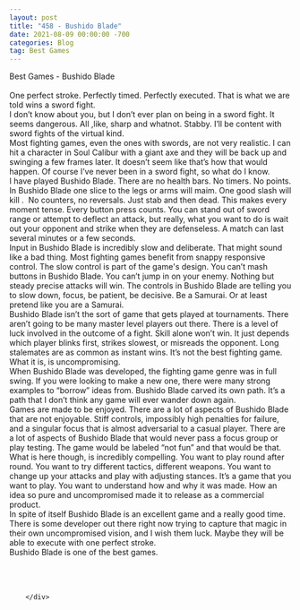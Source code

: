 ```yaml
---
layout: post
title: "458 - Bushido Blade"
date: 2021-08-09 00:00:00 -700
categories: Blog
tag: Best Games
---
```


<div class="blog-content">
				<div class="paragraph"><span><span>Best Games - Bushido Blade</span></span><br><span></span><br><span><span>One perfect stroke. Perfectly timed. Perfectly executed. That is what we are told wins a sword fight.&nbsp;</span></span><br><span></span><span><span>I don&rsquo;t know about you, but I don&rsquo;t ever plan on being in a sword fight. It seems dangerous. All ,like, sharp and whatnot. Stabby. I&rsquo;ll be content with sword fights of the virtual kind.</span></span><br><span></span><span><span>Most fighting games, even the ones with swords, are not very realistic. I can hit a character in Soul Calibur with a giant axe and they will be back up and swinging a few frames later. It doesn&rsquo;t seem like that&rsquo;s how that would happen. Of course I&rsquo;ve never been in a sword fight, so what do I know.</span></span><br><span></span><span><span>I have played Bushido Blade. There are no health bars. No timers. No points. In Bushido Blade one slice to the legs or arms will maim. One good slash will kill .&nbsp; No counters, no reversals. Just stab and then dead. This makes every moment tense. Every button press counts. You can stand out of sword range or attempt to deflect an attack, but really, what you want to do is wait out your opponent and strike when they are defenseless. A match can last several minutes or a few seconds.&nbsp;</span></span><br><span></span><span><span>Input in Bushido Blade is incredibly slow and deliberate. That might sound like a bad thing. Most fighting games benefit from snappy responsive control. The slow control is part of the game's design. You can&rsquo;t mash buttons in Bushido Blade. You can&rsquo;t jump in on your enemy. Nothing but steady precise attacks will win. The controls in Bushido Blade are telling you to slow down, focus, be patient, be decisive. Be a Samurai. Or at least pretend like you are a Samurai.</span></span><br><span></span><span><span>Bushido Blade isn&rsquo;t the sort of game that gets played at tournaments. There aren&rsquo;t going to be many master level players out there. There is a level of luck involved in the outcome of a fight. Skill alone won&rsquo;t win. It just depends which player blinks first, strikes slowest, or misreads the opponent. Long stalemates are as common as instant wins. It&rsquo;s not the best fighting game. What it is, is uncompromising.</span></span><br><span></span><span><span>When Bushido Blade was developed, the fighting game genre was in full swing. If you were looking to make a new one, there were many strong examples to &ldquo;borrow&rdquo; ideas from. Bushido Blade carved its own path. It&rsquo;s a path that I don&rsquo;t think any game will ever wander down again.</span></span><br><span></span><span><span>Games are made to be enjoyed. There are a lot of aspects of Bushido Blade that are not enjoyable. Stiff controls, impossibly high penalties for failure, and a singular focus that is almost adversarial to a casual player. There are a lot of aspects of Bushido Blade that would never pass a focus group or play testing. The game would be labeled &ldquo;not fun&rdquo; and that would be that.&nbsp;</span></span><br><span></span><span><span>What is here though, is incredibly compelling. You want to play round after round. You want to try different tactics, different weapons. You want to change up your attacks and play with adjusting stances. It&rsquo;s a game that you want to play. You want to understand how and why it was made. How an idea so pure and uncompromised made it to release as a commercial product.</span></span><br><span></span><span><span>In spite of itself Bushido Blade is an excellent game and a really good time. There is some developer out there right now trying to capture that magic in their own uncompromised vision, and I wish them luck. Maybe they will be able to execute with one perfect stroke.</span></span><br><span></span><span><span>Bushido Blade is one of the best games.</span></span><br><span></span><span><span>&nbsp;</span></span><br><span></span><br>&#8203;</div>

		</div>
        